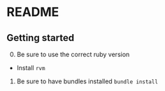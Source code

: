 # README

## Getting started

0. Be sure to use the correct ruby version
  - Install `rvm`
1. Be sure to have bundles installed
  `bundle install`
